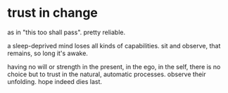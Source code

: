 # trust in change

as in "this too shall pass". pretty reliable.

a sleep-deprived mind loses all kinds of capabilities. sit and observe, that remains, so long it's awake.

having no will or strength in the present, in the ego, in the self, there is no choice but to trust in the natural, automatic processes. observe their unfolding. hope indeed dies last.